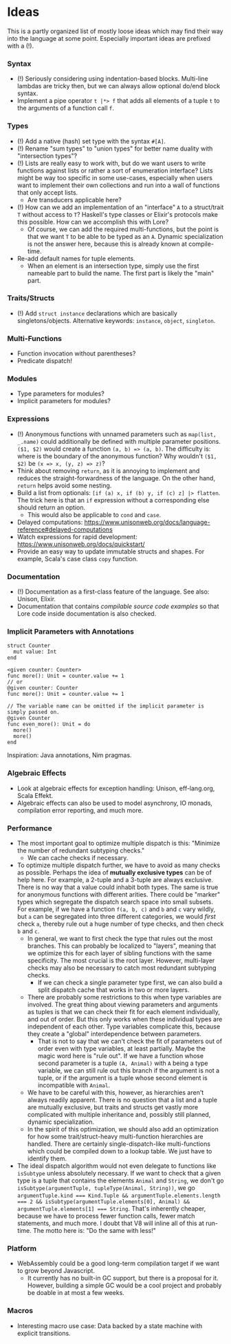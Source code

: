 # Ideas

This is a partly organized list of mostly loose ideas which may find their way into the language at some point. Especially important ideas are prefixed with a (!).



### Syntax

- (!) Seriously considering using indentation-based blocks. Multi-line lambdas are tricky then, but we can always allow optional do/end block syntax.
- Implement a pipe operator `t |*> f` that adds all elements of a tuple `t` to the arguments of a function call `f`. 



### Types

- (!) Add a native (hash) set type with the syntax `#[A]`.
- (!) Rename "sum types" to "union types" for better name duality with "intersection types"?
- (!) Lists are really easy to work with, but do we want users to write functions against lists or rather a sort of enumeration interface? Lists might be way too specific in some use-cases, especially when users want to implement their own collections and run into a wall of functions that only accept lists.
  - Are transducers applicable here?
- (!) How can we add an implementation of an "interface" `A` to a struct/trait `T` without access to `T`? Haskell's type classes or Elixir's protocols make this possible. How can we accomplish this with Lore?
  - Of course, we can add the required multi-functions, but the point is that we want `T` to be able to be typed as an `A`. Dynamic specialization is not the answer here, because this is already known at compile-time.
- Re-add default names for tuple elements.
  - When an element is an intersection type, simply use the first nameable part to build the name. The first part is likely the "main" part.



### Traits/Structs

- (!) Add `struct instance` declarations which are basically singletons/objects. Alternative keywords: `instance`, `object`, `singleton`.



### Multi-Functions

- Function invocation without parentheses?
- Predicate dispatch!



### Modules

- Type parameters for modules?
- Implicit parameters for modules?



### Expressions

- (!) Anonymous functions with unnamed parameters such as `map(list, _.name)` could additionally be defined with multiple parameter positions. `($1, $2)` would create a function `(a, b) => (a, b)`. The difficulty is: where is the boundary of the anonymous function? Why wouldn't `($1, $2)` be `(x => x, (y, z) => z)`?
- Think about removing `return`, as it is annoying to implement and reduces the straight-forwardness of the language. On the other hand, `return` helps avoid some nesting.
- Build a list from optionals: `[if (a) x, if (b) y, if (c) z] |> flatten`. The trick here is that an `if` expression without a corresponding else should return an option.
  - This would also be applicable to `cond` and `case`.
- Delayed computations: https://www.unisonweb.org/docs/language-reference#delayed-computations
- Watch expressions for rapid development: https://www.unisonweb.org/docs/quickstart/
- Provide an easy way to update immutable structs and shapes. For example, Scala's case class `copy` function.



### Documentation

- (!) Documentation as a first-class feature of the language. See also: Unison, Elixir.
- Documentation that contains *compilable source code examples* so that Lore code inside documentation is also checked.



### Implicit Parameters with Annotations

```
struct Counter
  mut value: Int
end

<given counter: Counter>
func more(): Unit = counter.value += 1
// or
@given counter: Counter
func more(): Unit = counter.value += 1

// The variable name can be omitted if the implicit parameter is simply passed on.
@given Counter
func even_more(): Unit = do
  more()
  more()
end
```

Inspiration: Java annotations, Nim pragmas.



### Algebraic Effects

- Look at algebraic effects for exception handling: Unison, eff-lang.org, Scala Effekt.
- Algebraic effects can also be used to model asynchrony, IO monads, compilation error reporting, and much more.



### Performance

- The most important goal to optimize multiple dispatch is this: "Minimize the number of redundant subtyping checks."
  - We can cache checks if necessary.
- To optimize multiple dispatch further, we have to avoid as many checks as possible. Perhaps the idea of **mutually exclusive types** can be of help here. For example, a 2-tuple and a 3-tuple are always exclusive. There is no way that a value could inhabit both types. The same is true for anonymous functions with different arities. There could be "marker" types which segregate the dispatch search space into small subsets. For example, if we have a function `f(a, b, c)` and `b` and `c` vary wildly, but `a` can be segregated into three different categories, we would *first* check `a`, thereby rule out a huge number of type checks, and then check `b` and `c`.
  - In general, we want to first check the type that rules out the most branches. This can probably be localized to "layers", meaning that we optimize this for each layer of sibling functions with the same specificity. The most crucial is the root layer. However, multi-layer checks may also be necessary to catch most redundant subtyping checks.
    - If we can check a single parameter type first, we can also build a split dispatch cache that works in two or more layers.
  - There are probably some restrictions to this when type variables are involved. The great thing about viewing parameters and arguments as tuples is that we can check their fit for each element individually, and out of order. But this only works when these individual types are independent of each other. Type variables complicate this, because they create a "global" interdependence between parameters.
    - That is not to say that we can't check the fit of parameters out of order even with type variables, at least partially. Maybe the magic word here is "rule out". If we have a function whose second parameter is a tuple `(A, Animal)` with `A` being a type variable, we can still rule out this branch if the argument is not a tuple, or if the argument is a tuple whose second element is incompatible with `Animal`.
  - We have to be careful with this, however, as hierarchies aren't always readily apparent. There is no question that a list and a tuple are mutually exclusive, but traits and structs get vastly more complicated with multiple inheritance and, possibly still planned, dynamic specialization.
  - In the spirit of this optimization, we should also add an optimization for how some trait/struct-heavy multi-function hierarchies are handled. There are certainly single-dispatch-like multi-functions which could be compiled down to a lookup table. We just have to identify them.
- The ideal dispatch algorithm would not even delegate to functions like `isSubtype` unless absolutely necessary. If we want to check that a given type is a tuple that contains the elements `Animal` and `String`, we don't go `isSubtype(argumentTuple, tupleType(Animal, String))`, we go `argumentTuple.kind === Kind.Tuple && argumentTuple.elements.length === 2 && isSubtype(argumentTuple.elements[0], Animal) && argumentTuple.elements[1] === String`. That's inherently cheaper, because we have to process fewer function calls, fewer match statements, and much more. I doubt that V8 will inline all of this at run-time. The motto here is: "Do the same with less!"



### Platform

- WebAssembly could be a good long-term compilation target if we want to grow beyond Javascript.
  - It currently has no built-in GC support, but there is a proposal for it. However, building a simple GC would be a cool project and probably be doable in at most a few weeks.



### Macros

- Interesting macro use case: Data backed by a state machine with explicit transitions.

